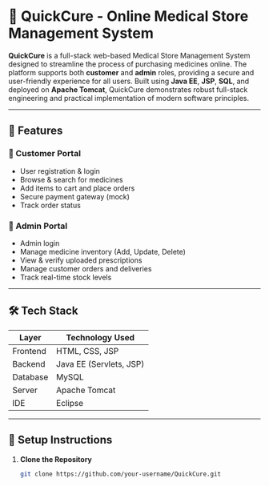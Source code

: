 # 💊 QuickCure - Online Medical Store Management System

**QuickCure** is a full-stack web-based Medical Store Management System designed to streamline the process of purchasing medicines online. The platform supports both **customer** and **admin** roles, providing a secure and user-friendly experience for all users. Built using **Java EE**, **JSP**, **SQL**, and deployed on **Apache Tomcat**, QuickCure demonstrates robust full-stack engineering and practical implementation of modern software principles.

---

## 🚀 Features

### 🔹 Customer Portal
- User registration & login
- Browse & search for medicines
- Add items to cart and place orders
- Secure payment gateway (mock)
- Track order status

### 🔹 Admin Portal
- Admin login
- Manage medicine inventory (Add, Update, Delete)
- View & verify uploaded prescriptions
- Manage customer orders and deliveries
- Track real-time stock levels

---

## 🛠️ Tech Stack

| Layer         | Technology Used         |
|---------------|--------------------------|
| Frontend      | HTML, CSS, JSP           |
| Backend       | Java EE (Servlets, JSP)  |
| Database      | MySQL                    |
| Server        | Apache Tomcat            |
| IDE           | Eclipse                  |

---

## 🔧 Setup Instructions

1. **Clone the Repository**
   ```bash
   git clone https://github.com/your-username/QuickCure.git
